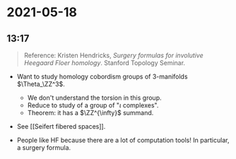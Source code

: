 # 2021-05-18

## 13:17

> Reference: Kristen Hendricks, *Surgery formulas for involutive Heegaard Floer homology*. Stanford Topology Seminar.


- Want to study homology cobordism groups of 3-manifolds $\Theta_\ZZ^3$.
  - We don't understand the torsion in this group.
  - Reduce to study of a group of "$\iota$ complexes".
  - Theorem: it has a $\ZZ^{\infty}$ summand.

- See [[Seifert fibered spaces]].

- People like HF because there are a lot of computation tools!
  In particular, a surgery formula.





